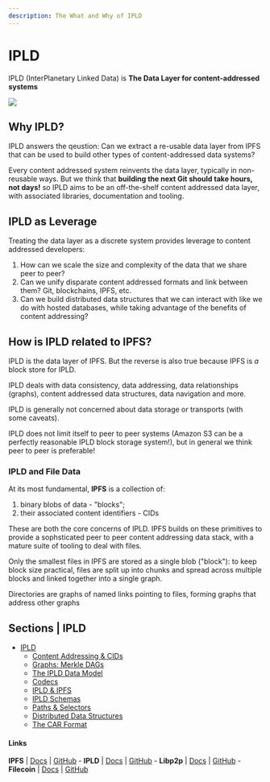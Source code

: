 ```yaml
---
description: The What and Why of IPLD
---
```


# IPLD

IPLD (InterPlanetary Linked Data) is **The Data Layer for content-addressed systems**

![](<../../.gitbook/assets/image (27).png>)

## Why IPLD?

IPLD answers the qeustion: Can we extract a re-usable data layer from IPFS that can be used to build other types of content-addressed data systems?

Every content addressed system reinvents the data layer, typically in non-reusable ways. But we think that **building the next Git should take hours, not days!** so IPLD aims to be an off-the-shelf content addressed data layer, with associated libraries, documentation and tooling.

## IPLD as Leverage

Treating the data layer as a discrete system provides leverage to content addressed developers:

1. How can we scale the size and complexity of the data that we share peer to peer?
2. Can we unify disparate content addressed formats and link between them? Git, blockchains, IPFS, etc.
3. Can we build distributed data structures that we can interact with like we do with hosted databases, while taking advantage of the benefits of content addressing?

## How is IPLD related to IPFS?

IPLD is the data layer of IPFS. But the reverse is also true because IPFS is _a_ block store for IPLD.

IPLD deals with data consistency, data addressing, data relationships (graphs), content addressed data structures, data navigation and more.

IPLD is generally not concerned about data storage or transports (with some caveats).

IPLD does not limit itself to peer to peer systems (Amazon S3 can be a perfectly reasonable IPLD block storage system!), but in general we think peer to peer is preferable!

### IPLD and File Data

At its most fundamental, **IPFS** is a collection of:

1. binary blobs of data - "blocks";
2. their associated content identifiers - CIDs

These are both the core concerns of IPLD. IPFS builds on these primitives to provide a sophsticated peer to peer content addressing data stack, with a mature suite of tooling to deal with files.

Only the smallest files in IPFS are stored as a single blob ("block"): to keep block size practical, files are split up into chunks and spread across multiple blocks and linked together into a single graph.

Directories are graphs of named links pointing to files, forming graphs that address other graphs

## Sections | IPLD

* [IPLD](./)
  * [Content Addressing & CIDs](https://github.com/protocol/launchpad/blob/main/docs/ipld/content-addressing-cids.md)
  * [Graphs: Merkle DAGs](https://github.com/protocol/launchpad/blob/main/docs/ipld/merkle-dags.md)
  * [The IPLD Data Model](https://github.com/protocol/launchpad/blob/main/docs/ipld/data-model.md)
  * [Codecs](https://github.com/protocol/launchpad/blob/main/docs/ipld/codecs.md)
  * [IPLD & IPFS](https://github.com/protocol/launchpad/blob/main/docs/ipld/ipfs.md)
  * [IPLD Schemas](https://github.com/protocol/launchpad/blob/main/docs/ipld/schemas.md)
  * [Paths & Selectors](https://github.com/protocol/launchpad/blob/main/docs/ipld/paths-selectors.md)
  * [Distributed Data Structures](https://github.com/protocol/launchpad/blob/main/docs/ipld/data-structures.md)
  * [The CAR Format](https://github.com/protocol/launchpad/blob/main/docs/ipld/car.md)

#### Links

**IPFS** | [Docs](https://docs.ipfs.io) | [GitHub](https://github.com/ipfs) - **IPLD** | [Docs](https://ipld.io/docs/) | [GitHub](https://github.com/ipld) - **Libp2p** | [Docs](https://docs.libp2p.io) | [GitHub](https://github.com/libp2p) - **Filecoin** | [Docs](https://docs.filecoin.io) | [GitHub](https://github.com/filecoin-project)
